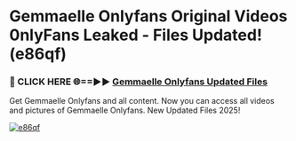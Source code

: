 # Gemmaelle Onlyfans Original Videos 0nlyFans Leaked - Files Updated! (e86qf)

<h3>🔴 CLICK HERE 🌐==►► <a href="https://tinyurl.com/2m67pmp6" rel="nofollow">Gemmaelle Onlyfans Updated Files</a></h3>

Get Gemmaelle Onlyfans and all content. Now you can access all videos and pictures of Gemmaelle Onlyfans. New Updated Files 2025!

[![e86qf](https://i.imgur.com/H4QAA4z.gif)](https://tinyurl.com/2m67pmp6)